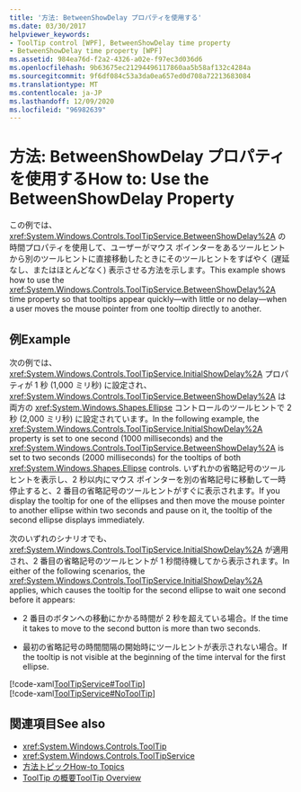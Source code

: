 ```yaml
---
title: '方法: BetweenShowDelay プロパティを使用する'
ms.date: 03/30/2017
helpviewer_keywords:
- ToolTip control [WPF], BetweenShowDelay time property
- BetweenShowDelay time property [WPF]
ms.assetid: 984ea76d-f2a2-4326-a02e-f97ec3d036d6
ms.openlocfilehash: 9b63675ec21294496117860aa5b58af132c4284a
ms.sourcegitcommit: 9f6df084c53a3da0ea657ed0d708a72213683084
ms.translationtype: MT
ms.contentlocale: ja-JP
ms.lasthandoff: 12/09/2020
ms.locfileid: "96982639"
---
```

# <a name="how-to-use-the-betweenshowdelay-property"></a><span data-ttu-id="e731c-102">方法: BetweenShowDelay プロパティを使用する</span><span class="sxs-lookup"><span data-stu-id="e731c-102">How to: Use the BetweenShowDelay Property</span></span>
<span data-ttu-id="e731c-103">この例では、<xref:System.Windows.Controls.ToolTipService.BetweenShowDelay%2A> の時間プロパティを使用して、ユーザーがマウス ポインターをあるツールヒントから別のツールヒントに直接移動したときにそのツールヒントをすばやく (遅延なし、またはほとんどなく) 表示させる方法を示します。</span><span class="sxs-lookup"><span data-stu-id="e731c-103">This example shows how to use the <xref:System.Windows.Controls.ToolTipService.BetweenShowDelay%2A> time property so that tooltips appear quickly—with little or no delay—when a user moves the mouse pointer from one tooltip directly to another.</span></span>  
  
## <a name="example"></a><span data-ttu-id="e731c-104">例</span><span class="sxs-lookup"><span data-stu-id="e731c-104">Example</span></span>  
 <span data-ttu-id="e731c-105">次の例では、<xref:System.Windows.Controls.ToolTipService.InitialShowDelay%2A> プロパティが 1 秒 (1,000 ミリ秒) に設定され、<xref:System.Windows.Controls.ToolTipService.BetweenShowDelay%2A> は両方の <xref:System.Windows.Shapes.Ellipse> コントロールのツールヒントで 2 秒 (2,000 ミリ秒) に設定されています。</span><span class="sxs-lookup"><span data-stu-id="e731c-105">In the following example, the <xref:System.Windows.Controls.ToolTipService.InitialShowDelay%2A> property is set to one second (1000 milliseconds) and the <xref:System.Windows.Controls.ToolTipService.BetweenShowDelay%2A> is set to two seconds (2000 milliseconds) for the tooltips of both <xref:System.Windows.Shapes.Ellipse> controls.</span></span> <span data-ttu-id="e731c-106">いずれかの省略記号のツールヒントを表示し、2 秒以内にマウス ポインターを別の省略記号に移動して一時停止すると、2 番目の省略記号のツールヒントがすぐに表示されます。</span><span class="sxs-lookup"><span data-stu-id="e731c-106">If you display the tooltip for one of the ellipses and then move the mouse pointer to another ellipse within two seconds and pause on it, the tooltip of the second ellipse displays immediately.</span></span>  
  
 <span data-ttu-id="e731c-107">次のいずれのシナリオでも、<xref:System.Windows.Controls.ToolTipService.InitialShowDelay%2A> が適用され、2 番目の省略記号のツールヒントが 1 秒間待機してから表示されます。</span><span class="sxs-lookup"><span data-stu-id="e731c-107">In either of the following scenarios, the <xref:System.Windows.Controls.ToolTipService.InitialShowDelay%2A> applies, which causes the tooltip for the second ellipse to wait one second before it appears:</span></span>  
  
- <span data-ttu-id="e731c-108">2 番目のボタンへの移動にかかる時間が 2 秒を超えている場合。</span><span class="sxs-lookup"><span data-stu-id="e731c-108">If the time it takes to move to the second button is more than two seconds.</span></span>  
  
- <span data-ttu-id="e731c-109">最初の省略記号の時間間隔の開始時にツールヒントが表示されない場合。</span><span class="sxs-lookup"><span data-stu-id="e731c-109">If the tooltip is not visible at the beginning of the time interval for the first ellipse.</span></span>  
  
 [!code-xaml[ToolTipService#ToolTip](~/samples/snippets/csharp/VS_Snippets_Wpf/ToolTipService/CSharp/Pane1.xaml#tooltip)]  
[!code-xaml[ToolTipService#NoToolTip](~/samples/snippets/csharp/VS_Snippets_Wpf/ToolTipService/CSharp/Pane1.xaml#notooltip)]  
  
## <a name="see-also"></a><span data-ttu-id="e731c-110">関連項目</span><span class="sxs-lookup"><span data-stu-id="e731c-110">See also</span></span>

- <xref:System.Windows.Controls.ToolTip>
- <xref:System.Windows.Controls.ToolTipService>
- [<span data-ttu-id="e731c-111">方法トピック</span><span class="sxs-lookup"><span data-stu-id="e731c-111">How-to Topics</span></span>](tooltip-how-to-topics.md)
- [<span data-ttu-id="e731c-112">ToolTip の概要</span><span class="sxs-lookup"><span data-stu-id="e731c-112">ToolTip Overview</span></span>](tooltip-overview.md)
